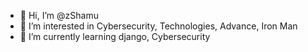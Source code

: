- 👋 Hi, I’m @zShamu
- 👀 I’m interested in Cybersecurity, Technologies, Advance, Iron Man
- 🌱 I’m currently learning django, Cybersecurity

